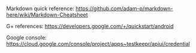 Markdown quick reference:
https://github.com/adam-p/markdown-here/wiki/Markdown-Cheatsheet

G+ references:
https://developers.google.com/+/quickstart/android

Google console:
https://cloud.google.com/console/project/apps~testkeepr/apiui/credential

